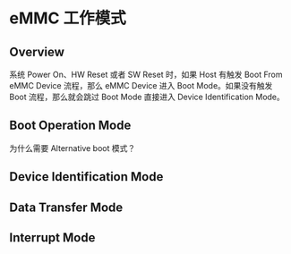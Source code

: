 # eMMC 工作模式

## Overview

系统 Power On、HW Reset 或者 SW Reset 时，如果 Host 有触发 Boot From eMMC Device 流程，那么 eMMC Device 进入 Boot Mode。如果没有触发 Boot 流程，那么就会跳过 Boot Mode 直接进入 Device Identification Mode。



## Boot Operation Mode

为什么需要 Alternative boot 模式？

## Device Identification Mode

## Data Transfer Mode

## Interrupt Mode


